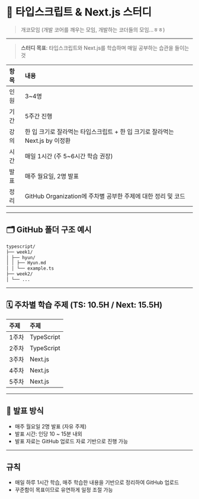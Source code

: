 # 📘 **타입스크립트 & Next.js 스터디**

> 개코모임 (개발 코어를 깨우는 모임, 개발하는 코더들의 모임...ㅎㅎ)
---

> **스터디 목표**: 타입스크립트와 Next.js를 학습하며 매일 공부하는 습관을 들이는 것

| 항목 | 내용                                                                         |
| :--- | :--------------------------------------------------------------------------- |
| 인원 | 3~4명                                                                        |
| 기간 | 5주간 진행                                            |
| 강의 | 한 입 크기로 잘라먹는 타입스크립트 + 한 입 크기로 잘라먹는 Next.js by 이정환 |
| 시간 | 매일 1시간 (주 5~6시간 학습 권장)                                                                  |
| 발표 | 매주 월요일, 2명 발표                                                      |
| 정리 | GitHub Organization에 주차별 공부한 주제에 대한 정리 및 코드                 |

---

## 🗂️ GitHub 폴더 구조 예시

```bash
typescript/
├── week1/
│ ├── hyun/
│ │ ├── Hyun.md
│ │ └── example.ts
├── week2/
│ └── ...
```

---

## 🗓️ 주차별 학습 주제 (TS: 10.5H / Next: 15.5H)

| 주제  | 주제       |
| :---- | :--------- |
| 1주차 | TypeScript |
| 2주차 | TypeScript |
| 3주차 | Next.js |
| 4주차 | Next.js    |
| 5주차 | Next.js    |

---

## 📣 발표 방식

- 매주 월요일 2명 발표 (자유 주제)
- 발표 시간: 인당 10 ~ 15분 내외
- 발표 자료는 GitHub 업로드 자료 기반으로 진행 가능

---

## 규칙

- 매일 하루 1시간 학습, 매주 학습한 내용을 기반으로 정리하여 GitHub 업로드
- 꾸준함이 목표이므로 유연하게 일정 조절 가능
